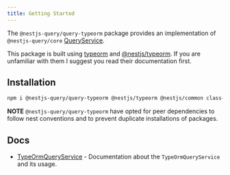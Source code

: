 ```yaml
---
title: Getting Started
---
```


The `@nestjs-query/query-typeorm` package provides an implementation of `@nestjs-query/core` [QueryService](../concepts/services).

This package is built using [typeorm](https://typeorm.io/#/) and [@nestjs/typeorm](https://docs.nestjs.com/techniques/database#typeorm-integration). If you are unfamiliar with them I suggest you read their documentation first. 

## Installation

```sh
npm i @nestjs-query/query-typeorm @nestjs/typeorm @nestjs/common class-transformer typeorm
```

**NOTE** `@nestjs-query/query-typeorm` have opted for peer dependencies to follow nest conventions and to prevent duplicate installations of packages.

## Docs

* [TypeOrmQueryService](./services) - Documentation about the `TypeOrmQueryService` and its usage.
